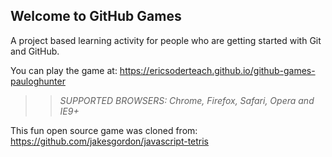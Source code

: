 ## Welcome to GitHub Games

A project based learning activity for people who are getting started with Git and GitHub.

You can play the game at: https://ericsoderteach.github.io/github-games-pauloghunter

>> _*SUPPORTED BROWSERS*: Chrome, Firefox, Safari, Opera and IE9+_

This fun open source game was cloned from: https://github.com/jakesgordon/javascript-tetris

